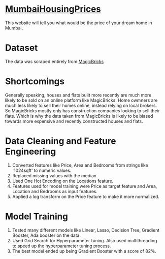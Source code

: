 # [MumbaiHousingPrices](https://abdealib520-mumbaihousingprices-app-w4wk4l.streamlit.app/)
This website will tell you what would be the price of your dream home in Mumbai.

# Dataset
The data was scraped entirely from [MagicBricks](https://www.magicbricks.com)

# Shortcomings
Generally speaking, houses and flats built more recently are much more likely to be sold on an online platform like MagicBricks. Home owmners are much less likely to sell their homes online, instead relying on local brokers. So MagicBricks mostly only has construction companies looking to sell their flats. Which is why the data taken from MagicBricks is likely to be biased towards more expensive and recently constructed houses and flats.

# Data Cleaning and Feature Engineering
1. Converted features like Price, Area and Bedrooms from strings like '1024sqft' to numeric values.
2. Replaced missing values with the median.
3. Used One Hot Encoding on the Locations feature.
4. Features used for model training were Price as target feature and Area, Location and Bedrooms as input features.
5. Applied a log transform on the Price feature to make it more normalized.

# Model Training
1. Tested many different models like Linear, Lasso, Decision Tree, Gradient Booster, Ada booster on the data.
2. Used Grid Search for Hyperparameter tuning. Also used multithreading to speed up the hyperparameter tuning process.
3. The best model ended up being Gradient Booster with a score of 82%.

